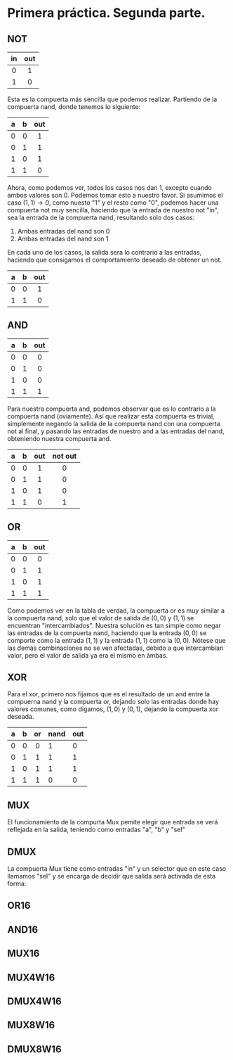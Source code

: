 # Primera práctica. Segunda parte.

## NOT

| in  | out |
|:---:|:---:|
| 0   | 1   |
| 1   | 0   |

Esta es la compuerta más sencilla que podemos realizar. Partiendo de la compuerta nand, donde tenemos lo siguiente:

| a   | b   | out |
|:---:|:---:|:---:|
| 0   | 0   | 1   |
| 0   | 1   | 1   |
| 1   | 0   | 1   |
| 1   | 1   | 0   |

Ahora, como podemos ver, todos los casos nos dan 1, excepto cuando ambos valores son 0. Podemos tomar esto a nuestro favor. Si asumimos el caso $(1,1) \rightarrow 0$, como nuesto "1" y el resto como "0", podemos hacer una compuerta not muy sencilla, haciendo que la entrada de nuestro not "in", sea la entrada de la compuerta nand, resultando solo dos casos: 

1. Ambas entradas del nand son 0
2. Ambas entradas del nand son 1

En cada uno de los casos, la salida sera lo contrario a las entradas, haciendo que consigamos el comportamiento deseado de obtener un not.

| a   | b   | out |
|:---:|:---:|:---:|
| 0   | 0   | 1   |
| 1   | 1   | 0   |

## AND

| a   | b   | out |
|:---:|:---:|:---:|
| 0   | 0   | 0   |
| 0   | 1   | 0   |
| 1   | 0   | 0   |
| 1   | 1   | 1   |

Para nuestra compuerta and, podemos observar que es lo contrario a la compuerta nand (oviamente). Así que realizar esta compuerta es trivial, simplemente negando la salida de la compuerta nand con una compuerta not al final, y pasando las entradas de nuestro and a las entradas del nand, obteniendo nuestra compuerta and.

| a   | b   | out | not out |
|:---:|:---:|:---:|:-------:|
| 0   | 0   | 1   | 0       |
| 0   | 1   | 1   | 0       |
| 1   | 0   | 1   | 0       |
| 1   | 1   | 0   | 1       |

## OR

| a   | b   | out |
|:---:|:---:|:---:|
| 0   | 0   | 0   |
| 0   | 1   | 1   |
| 1   | 0   | 1   |
| 1   | 1   | 1   |

Como podemos ver en la tabla de verdad, la compuerta or es muy similar a la compuerta nand, solo que el valor de salida de $(0,0)$ y $(1,1)$ se encuentran "intercambiados". Nuestra solución es tan simple como negar las entradas de la compuerta nand, haciendo que la entrada $(0,0)$ se comporte como la entrada $(1,1)$ y la entrada $(1,1)$ como la $(0,0)$. Nótese que las demás combinaciones no se ven afectadas, debido a que intercambian valor, pero el valor de salida ya era el mismo en ámbas.

## XOR

Para el xor, primero nos fijamos que es el resultado de un and entre la compuerna nand y la compuerta or, dejando solo las entradas donde hay valores comunes, como digamos, $(1,0)$ y $(0,1)$, dejando la compuerta xor deseada.

| a   | b   | or  | nand | out |
|:---:|:---:|:---:| ---- | --- |
| 0   | 0   | 0   | 1    | 0   |
| 0   | 1   | 1   | 1    | 1   |
| 1   | 0   | 1   | 1    | 1   |
| 1   | 1   | 1   | 0    | 0   |

## MUX

El funcionamiento de la compurta Mux pemite elegir que entrada se verá reflejada en la salida, teniendo como entradas "a", "b" y "sel" 

## DMUX

La compuerta Mux tiene como entradas "in" y un selector que en este caso llamamos "sel" y se encarga de decidir que salida será activada de esta forma:


## OR16

## AND16

## MUX16

## MUX4W16

## DMUX4W16

## MUX8W16

## DMUX8W16
